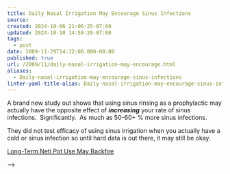 ```yaml
---
title: Daily Nasal Irrigation May Encourage Sinus Infections
source: 
created: 2024-10-06 21:06:25-07:00
updated: 2024-10-10 14:59:29-07:00
tags:
  - post
date: 2009-11-29T14:32:00.000-08:00
published: true
url: /2009/11/daily-nasal-irrigation-may-encourage.html
aliases:
  - Daily-nasal-irrigation-may-encourage-sinus-infections
linter-yaml-title-alias: Daily-nasal-irrigation-may-encourage-sinus-infections
---
```



A brand new study out shows that using sinus rinsing as a prophylactic may actually have the opposite effect of **_increasing_** your rate of sinus infections.  Significantly.  As much as 50-60+ % more sinus infections.   
  
They did not test efficacy of using sinus irrigation when you actually have a cold or sinus infection so until hard data is out there, it may still be okay.   
  
[Long-Term Neti Pot Use May Backfire](http://www.webmd.com/allergies/news/20091109/long-term-neti-pot-use-may-backfire?src=RSS_PUBLIC)  

  
  

<!-- <!-- ![](http://img.zemanta.com/pixy.gif?x-id=27f12a53-ba49-83f1-8f4c-ae58ca1536e6) --> -->